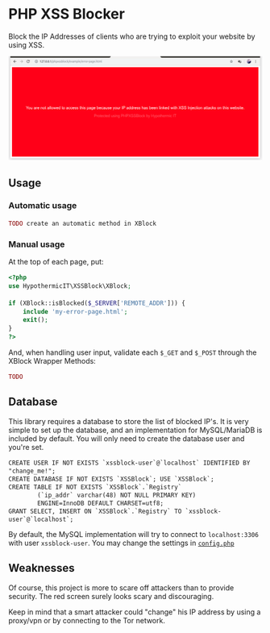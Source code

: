 # PHP XSS Blocker

Block the IP Addresses of clients who are trying to exploit your website by using XSS.

![Screenshot Example](screenshot.png)

## Usage

### Automatic usage

```php
TODO create an automatic method in XBlock
```

### Manual usage

At the top of each page, put:

```php
<?php
use HypothermicIT\XSSBlock\XBlock;

if (XBlock::isBlocked($_SERVER['REMOTE_ADDR'])) {
    include 'my-error-page.html';
    exit();
}
?>
```

And, when handling user input, validate each `$_GET` and `$_POST` through the XBlock Wrapper Methods:

```php
TODO
```

## Database

This library requires a database to store the list of blocked IP's.
It is very simple to set up the database, and an implementation for MySQL/MariaDB is included by default.
You will only need to create the database user and you're set.

```mysql
CREATE USER IF NOT EXISTS `xssblock-user`@`localhost` IDENTIFIED BY "change_me!";
CREATE DATABASE IF NOT EXISTS `XSSBlock`; USE `XSSBlock`;
CREATE TABLE IF NOT EXISTS `XSSBlock`.`Registry`
        (`ip_addr` varchar(48) NOT NULL PRIMARY KEY)
        ENGINE=InnoDB DEFAULT CHARSET=utf8;
GRANT SELECT, INSERT ON `XSSBlock`.`Registry` TO `xssblock-user`@`localhost`;
```

By default, the MySQL implementation will try to connect to `localhost:3306` with user `xssblock-user`.
You may change the settings in [`config.php`](config.php)

## Weaknesses

Of course, this project is more to scare off attackers than to provide security.
The red screen surely looks scary and discouraging.

Keep in mind that a smart attacker could "change" his IP address by using a proxy/vpn or by connecting to the Tor network.